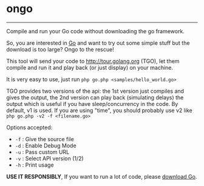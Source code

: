 ongo
====
- - -

Compile and run your Go code without downloading the go framework.

So, you are interested in [Go](http://golang.org/) and want to try out some simple stuff but the download is too large? Ongo to the rescue!

This tool will send your code to http://tour.golang.org (TGO), let them compile and run it and play back (or just display) on your machine.

It is very easy to use, just run `php go.php <samples/hello_world.go>`

TGO provides two versions of the api: the 1st version just compiles and gives the output, the 2nd version can play back (simulating delays) the output which is useful if you have sleep/concurrency in the code. By default, v1 is used. If you are using "time", you should probably use v2 like `php go.php -v2 -f <filename.go>`

Options accepted:

* `-f` : Give the source file
* `-d` : Enable Debug Mode
* `-u` : Pass custom URL
* `-v` : Select API version (1/2)
* `-h` : Print usage

**USE IT RESPONSIBLY**, If you want to run a lot of code, please [download Go](http://golang.org/doc/install).

